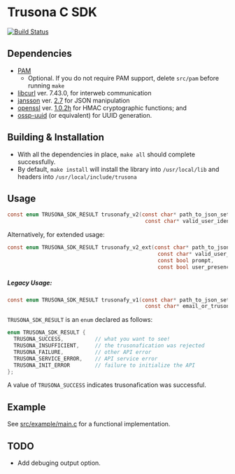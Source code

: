 # Trusona C SDK

[![Build Status](https://travis-ci.com/lighthauz/trusona-ceee-sdk.svg?token=ERoqgs7tKf7xAGTsABr8&branch=master)](https://travis-ci.com/lighthauz/trusona-ceee-sdk)

## Dependencies

- [PAM](http://tldp.org/HOWTO/User-Authentication-HOWTO/x115.html)
    - Optional. If you do not require PAM support, delete `src/pam` before running `make`
- [libcurl](https://curl.haxx.se/libcurl/c) ver. 7.43.0, for interweb communication
- [jansson](http://www.digip.org/jansson) ver. [2.7](https://jansson.readthedocs.io/en/2.7) for JSON manipulation
- [openssl](https://www.openssl.org) ver. [1.0.2h](https://www.openssl.org/news/openssl-1.0.2-notes.html) for HMAC cryptographic functions; and
- [ossp-uuid](http://www.ossp.org/pkg/lib/uuid) (or equivalent) for UUID generation.


## Building & Installation

- With all the dependencies in place, `make all` should complete successfully.
- By default, `make install` will install the library into `/usr/local/lib` and headers into `/usr/local/include/trusona`


## Usage

```c
const enum TRUSONA_SDK_RESULT trusonafy_v2(const char* path_to_json_settings,
                                            const char* valid_user_identifier);
```

Alternatively, for extended usage:

```c
const enum TRUSONA_SDK_RESULT trusonafy_v2_ext(const char* path_to_json_settings,
                                                const char* valid_user_identifier,
                                                const bool prompt,
                                                const bool user_presence);
```

##### Legacy Usage:

```c
const enum TRUSONA_SDK_RESULT trusonafy_v1(const char* path_to_json_settings,
                                            const char* email_or_trusona_id);
```


`TRUSONA_SDK_RESULT` is an `enum` declared as follows:

```c
enum TRUSONA_SDK_RESULT {
  TRUSONA_SUCCESS,          // what you want to see!
  TRUSONA_INSUFFICIENT,     // the trusonafication was rejected
  TRUSONA_FAILURE,          // other API error
  TRUSONA_SERVICE_ERROR,    // API service error
  TRUSONA_INIT_ERROR        // failure to initialize the API
};
```

A value of `TRUSONA_SUCCESS` indicates trusonafication was successful.


## Example

See [src/example/main.c](https://github.com/lighthauz/trusona-ceee-sdk/blob/master/src/example/main.c) for a functional implementation.

## TODO

- Add debuging output option.
